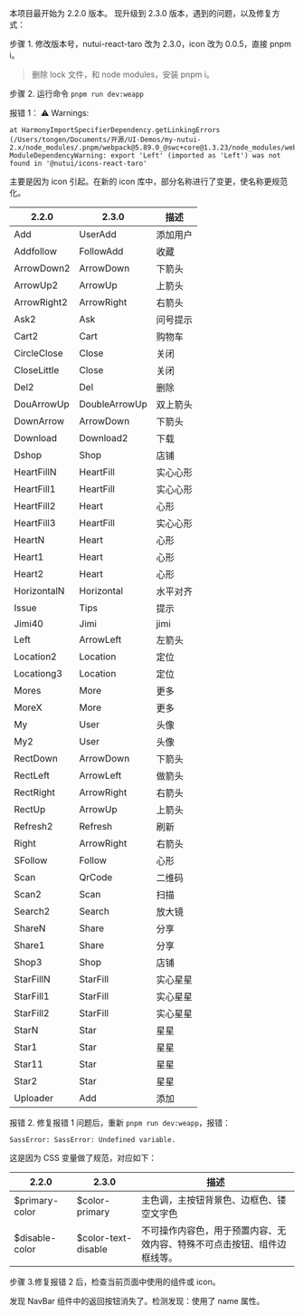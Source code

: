本项目最开始为 2.2.0 版本。
现升级到 2.3.0 版本，遇到的问题，以及修复方式：

步骤 1. 修改版本号，nutui-react-taro 改为 2.3.0，icon 改为 0.0.5，直接 pnpm i。

> 删除 lock 文件，和 node modules，安装 pnpm i。

步骤 2. 运行命令 `pnpm run dev:weapp`

报错 1：
⚠️ Warnings:

    at HarmonyImportSpecifierDependency.getLinkingErrors (/Users/tongen/Documents/开源/UI-Demos/my-nutui-2.x/node_modules/.pnpm/webpack@5.89.0_@swc+core@1.3.23/node_modules/webpack/lib/dependencies/HarmonyImportDependency.js:163:8)
    ModuleDependencyWarning: export 'Left' (imported as 'Left') was not found in '@nutui/icons-react-taro'

主要是因为 icon 引起。在新的 icon 库中，部分名称进行了变更，使名称更规范化。

| 2.2.0       | 2.3.0         | 描述     |
| ----------- | ------------- | -------- |
| Add         | UserAdd       | 添加用户 |
| Addfollow   | FollowAdd     | 收藏     |
| ArrowDown2  | ArrowDown     | 下箭头   |
| ArrowUp2    | ArrowUp       | 上箭头   |
| ArrowRight2 | ArrowRight    | 右箭头   |
| Ask2        | Ask           | 问号提示 |
| Cart2       | Cart          | 购物车   |
| CircleClose | Close         | 关闭     |
| CloseLittle | Close         | 关闭     |
| Del2        | Del           | 删除     |
| DouArrowUp  | DoubleArrowUp | 双上箭头 |
| DownArrow   | ArrowDown     | 下箭头   |
| Download    | Download2     | 下载     |
| Dshop       | Shop          | 店铺     |
| HeartFillN  | HeartFill     | 实心心形 |
| HeartFill1  | HeartFill     | 实心心形 |
| HeartFill2  | Heart         | 心形     |
| HeartFill3  | HeartFill     | 实心心形 |
| HeartN      | Heart         | 心形     |
| Heart1      | Heart         | 心形     |
| Heart2      | Heart         | 心形     |
| HorizontalN | Horizontal    | 水平对齐 |
| Issue       | Tips          | 提示     |
| Jimi40      | Jimi          | jimi     |
| Left        | ArrowLeft     | 左箭头   |
| Location2   | Location      | 定位     |
| Locationg3  | Location      | 定位     |
| Mores       | More          | 更多     |
| MoreX       | More          | 更多     |
| My          | User          | 头像     |
| My2         | User          | 头像     |
| RectDown    | ArrowDown     | 下箭头   |
| RectLeft    | ArrowLeft     | 做箭头   |
| RectRight   | ArrowRight    | 右箭头   |
| RectUp      | ArrowUp       | 上箭头   |
| Refresh2    | Refresh       | 刷新     |
| Right       | ArrowRight    | 右箭头   |
| SFollow     | Follow        | 心形     |
| Scan        | QrCode        | 二维码   |
| Scan2       | Scan          | 扫描     |
| Search2     | Search        | 放大镜   |
| ShareN      | Share         | 分享     |
| Share1      | Share         | 分享     |
| Shop3       | Shop          | 店铺     |
| StarFillN   | StarFill      | 实心星星 |
| StarFill1   | StarFill      | 实心星星 |
| StarFill2   | StarFill      | 实心星星 |
| StarN       | Star          | 星星     |
| Star1       | Star          | 星星     |
| Star11      | Star          | 星星     |
| Star2       | Star          | 星星     |
| Uploader    | Add           | 添加     |

报错 2. 修复报错 1 问题后，重新 `pnpm run dev:weapp`，报错：

```
SassError: SassError: Undefined variable.
```

这是因为 CSS 变量做了规范，对应如下：

| 2.2.0          | 2.3.0               | 描述                                                                     |
| -------------- | ------------------- | ------------------------------------------------------------------------ |
| $primary-color | $color-primary      | 主色调，主按钮背景色、边框色、镂空文字色                                 |
| $disable-color | $color-text-disable | 不可操作内容色，用于预置内容、无效内容、特殊不可点击按钮、组件边框线等。 |

步骤 3.修复报错 2 后，检查当前页面中使用的组件或 icon。

发现 NavBar 组件中的返回按钮消失了。检测发现：使用了 name 属性。
